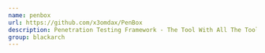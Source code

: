 ```yaml
---
name: penbox
url: https://github.com/x3omdax/PenBox
description: Penetration Testing Framework - The Tool With All The Tools. URL : https://github.com/x3omdax/PenBox Groups : blackarch blackarch-automation
group: blackarch
---
```


